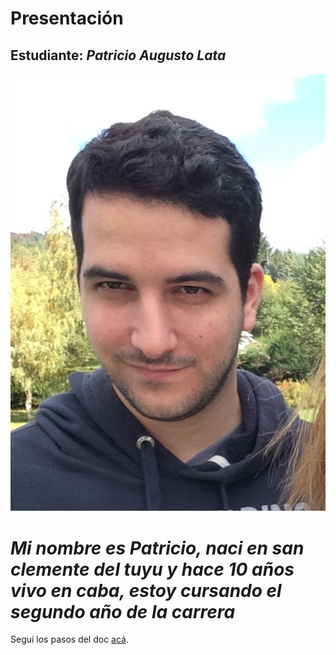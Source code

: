 # Presentación

## Estudiante: _Patricio Augusto Lata_

![mi foto](Patricio.jpeg)

# _Mi nombre es Patricio, naci en san clemente del tuyu y hace 10 años vivo en caba, estoy cursando el segundo año de la carrera_

Seguí los pasos del doc [acá](https://docs.google.com/document/d/e/2PACX-1vQkogtG88cmwEIXEuff291urSyrZUYHikLIoRTspUodvIg5OoaUJTi8n0vqPJ3XUSN65sqJALTBizeB/pub).
